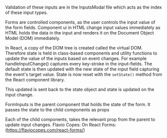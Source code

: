 Validation of these inputs are in the InputsModal file which acts as the index of these input types.

Forms are controlled components, as the user controls the input value of the form fields. Component ui in HTML change input values immediately as HTML holds the data in the input and renders it on the Document Object Model (DOM) immediately. 

In React, a copy of the DOM tree is created called the virtual DOM. Therefore state is held in class-based components and utility functions to update the value of the inputs based on event changes. For example handleInputChange() captures every key-stroke in the input-fields. The default state is then updated with the new state of the input field capturing the event's target value. State is now reset with the ```setState()``` method from the React component library. 

This updated is sent back to the state object and state is updated on the input change.

FormInputs is the parent component that holds the state of the form. It passes the state to the child components as props 


Each of the child components, takes the relevant prop from the parent to update input changes.
Flavio Copes: On React Forms: (https://flaviocopes.com/react-forms/)